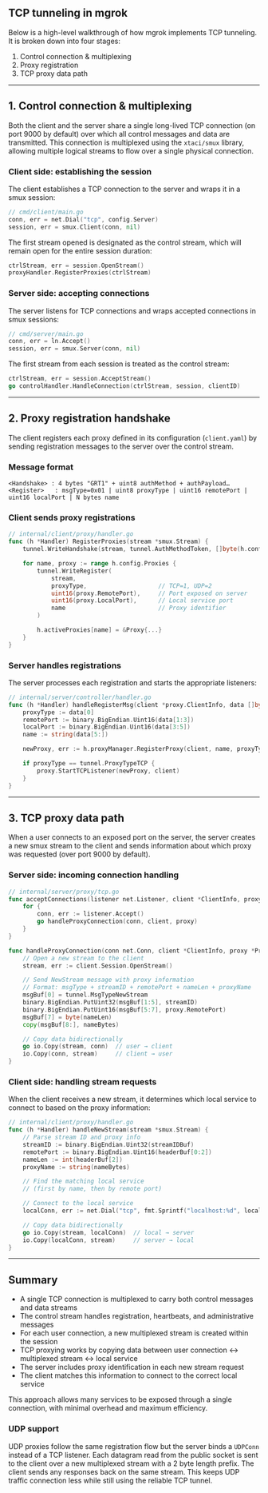## TCP tunneling in mgrok

Below is a high-level walkthrough of how mgrok implements TCP tunneling. It is broken down into four stages:

1. Control connection & multiplexing
2. Proxy registration
3. TCP proxy data path

---

## 1. Control connection & multiplexing

Both the client and the server share a single long-lived TCP connection (on port 9000 by default) over which all control messages and data are transmitted. This connection is multiplexed using the `xtaci/smux` library, allowing multiple logical streams to flow over a single physical connection.

### Client side: establishing the session

The client establishes a TCP connection to the server and wraps it in a smux session:

```go
// cmd/client/main.go
conn, err = net.Dial("tcp", config.Server)
session, err = smux.Client(conn, nil)
```

The first stream opened is designated as the control stream, which will remain open for the entire session duration:

```go
ctrlStream, err = session.OpenStream()
proxyHandler.RegisterProxies(ctrlStream)
```

### Server side: accepting connections

The server listens for TCP connections and wraps accepted connections in smux sessions:

```go
// cmd/server/main.go
conn, err = ln.Accept()
session, err = smux.Server(conn, nil)
```

The first stream from each session is treated as the control stream:

```go
ctrlStream, err = session.AcceptStream()
go controlHandler.HandleConnection(ctrlStream, session, clientID)
```

---

## 2. Proxy registration handshake

The client registers each proxy defined in its configuration (`client.yaml`) by sending registration messages to the server over the control stream.

### Message format

```
<Handshake> : 4 bytes "GRT1" + uint8 authMethod + authPayload…
<Register>   : msgType=0x01 | uint8 proxyType | uint16 remotePort | uint16 localPort | N bytes name
```

### Client sends proxy registrations

```go
// internal/client/proxy/handler.go
func (h *Handler) RegisterProxies(stream *smux.Stream) {
    tunnel.WriteHandshake(stream, tunnel.AuthMethodToken, []byte(h.config.Token))

    for name, proxy := range h.config.Proxies {
        tunnel.WriteRegister(
            stream,
            proxyType,                    // TCP=1, UDP=2
            uint16(proxy.RemotePort),     // Port exposed on server
            uint16(proxy.LocalPort),      // Local service port
            name                          // Proxy identifier
        )

        h.activeProxies[name] = &Proxy{...}
    }
}
```

### Server handles registrations

The server processes each registration and starts the appropriate listeners:

```go
// internal/server/controller/handler.go
func (h *Handler) handleRegisterMsg(client *proxy.ClientInfo, data []byte) {
    proxyType := data[0]
    remotePort := binary.BigEndian.Uint16(data[1:3])
    localPort := binary.BigEndian.Uint16(data[3:5])
    name := string(data[5:])

    newProxy, err := h.proxyManager.RegisterProxy(client, name, proxyType, remotePort, localPort)

    if proxyType == tunnel.ProxyTypeTCP {
        proxy.StartTCPListener(newProxy, client)
    }
}
```

---

## 3. TCP proxy data path

When a user connects to an exposed port on the server, the server creates a new smux stream to the client and sends information about which proxy was requested (over port 9000 by default).

### Server side: incoming connection handling

```go
// internal/server/proxy/tcp.go
func acceptConnections(listener net.Listener, client *ClientInfo, proxy *ProxyInfo) {
    for {
        conn, err := listener.Accept()
        go handleProxyConnection(conn, client, proxy)
    }
}

func handleProxyConnection(conn net.Conn, client *ClientInfo, proxy *ProxyInfo) {
    // Open a new stream to the client
    stream, err := client.Session.OpenStream()

    // Send NewStream message with proxy information
    // Format: msgType + streamID + remotePort + nameLen + proxyName
    msgBuf[0] = tunnel.MsgTypeNewStream
    binary.BigEndian.PutUint32(msgBuf[1:5], streamID)
    binary.BigEndian.PutUint16(msgBuf[5:7], proxy.RemotePort)
    msgBuf[7] = byte(nameLen)
    copy(msgBuf[8:], nameBytes)

    // Copy data bidirectionally
    go io.Copy(stream, conn)  // user → client
    io.Copy(conn, stream)     // client → user
}
```

### Client side: handling stream requests

When the client receives a new stream, it determines which local service to connect to based on the proxy information:

```go
// internal/client/proxy/handler.go
func (h *Handler) handleNewStream(stream *smux.Stream) {
    // Parse stream ID and proxy info
    streamID := binary.BigEndian.Uint32(streamIDBuf)
    remotePort := binary.BigEndian.Uint16(headerBuf[0:2])
    nameLen := int(headerBuf[2])
    proxyName := string(nameBytes)

    // Find the matching local service
    // (first by name, then by remote port)

    // Connect to the local service
    localConn, err := net.Dial("tcp", fmt.Sprintf("localhost:%d", localPort))

    // Copy data bidirectionally
    go io.Copy(stream, localConn)  // local → server
    io.Copy(localConn, stream)     // server → local
}
```

---

## Summary

- A single TCP connection is multiplexed to carry both control messages and data streams
- The control stream handles registration, heartbeats, and administrative messages
- For each user connection, a new multiplexed stream is created within the session
- TCP proxying works by copying data between user connection ↔ multiplexed stream ↔ local service
- The server includes proxy identification in each new stream request
- The client matches this information to connect to the correct local service

This approach allows many services to be exposed through a single connection, with minimal overhead and maximum efficiency.

### UDP support

UDP proxies follow the same registration flow but the server binds a `UDPConn`
instead of a TCP listener. Each datagram read from the public socket is sent to
the client over a new multiplexed stream with a 2 byte length prefix. The client
sends any responses back on the same stream. This keeps UDP traffic connection
less while still using the reliable TCP tunnel.
